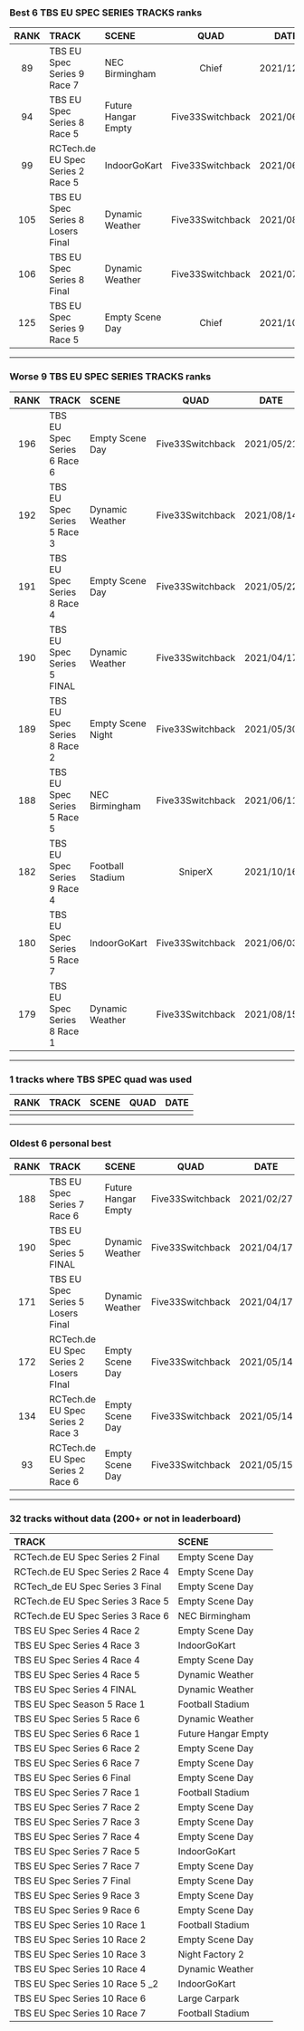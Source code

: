 ### Best 6 TBS EU SPEC SERIES TRACKS ranks
|RANK|TRACK|SCENE|QUAD|DATE|
|:---:|:---|:---|:---:|:---:|
|89|TBS EU Spec Series 9 Race 7|NEC Birmingham|Chief|2021/12/16|
|94|TBS EU Spec Series 8 Race 5|Future Hangar Empty|Five33Switchback|2021/06/05|
|99|RCTech.de EU Spec Series 2 Race 5|IndoorGoKart|Five33Switchback|2021/06/02|
|105|TBS EU Spec Series 8 Losers Final|Dynamic Weather|Five33Switchback|2021/08/07|
|106|TBS EU Spec Series 8 Final|Dynamic Weather|Five33Switchback|2021/07/08|
|125|TBS EU Spec Series 9 Race 5|Empty Scene Day|Chief|2021/10/16|
---
### Worse 9 TBS EU SPEC SERIES TRACKS ranks
|RANK|TRACK|SCENE|QUAD|DATE|
|:---:|:---|:---|:---:|:---:|
|196|TBS EU Spec Series 6 Race 6|Empty Scene Day|Five33Switchback|2021/05/21|
|192|TBS EU Spec Series 5 Race 3|Dynamic Weather|Five33Switchback|2021/08/14|
|191|TBS EU Spec Series 8 Race 4|Empty Scene Day|Five33Switchback|2021/05/22|
|190|TBS EU Spec Series 5 FINAL|Dynamic Weather|Five33Switchback|2021/04/17|
|189|TBS EU Spec Series 8 Race 2|Empty Scene Night|Five33Switchback|2021/05/30|
|188|TBS EU Spec Series 5 Race 5|NEC Birmingham|Five33Switchback|2021/06/11|
|182|TBS EU Spec Series 9 Race 4|Football Stadium|SniperX|2021/10/16|
|180|TBS EU Spec Series 5 Race 7|IndoorGoKart|Five33Switchback|2021/06/03|
|179|TBS EU Spec Series 8 Race 1|Dynamic Weather|Five33Switchback|2021/08/15|
---
### 1 tracks where TBS SPEC quad was used
|RANK|TRACK|SCENE|QUAD|DATE|
|:---:|:---|:---|:---:|:---:|
||||||
---
### Oldest 6 personal best
|RANK|TRACK|SCENE|QUAD|DATE|
|:---:|:---|:---|:---:|:---:|
|188|TBS EU Spec Series 7 Race 6|Future Hangar Empty|Five33Switchback|2021/02/27|
|190|TBS EU Spec Series 5 FINAL|Dynamic Weather|Five33Switchback|2021/04/17|
|171|TBS EU Spec Series 5 Losers Final|Dynamic Weather|Five33Switchback|2021/04/17|
|172|RCTech.de EU Spec Series 2 Losers FInal|Empty Scene Day|Five33Switchback|2021/05/14|
|134|RCTech.de EU Spec Series 2 Race 3|Empty Scene Day|Five33Switchback|2021/05/14|
|93|RCTech.de EU Spec Series 2 Race 6|Empty Scene Day|Five33Switchback|2021/05/15|
---
### 32 tracks without data (200+ or not in leaderboard)
|TRACK|SCENE|
|:---|:---|
|RCTech.de EU Spec Series 2 Final|Empty Scene Day|
|RCTech.de EU Spec Series 2 Race 4|Empty Scene Day|
|RCTech_de EU Spec Series 3 Final|Empty Scene Day|
|RCTech.de EU Spec Series 3 Race 5|Empty Scene Day|
|RCTech.de EU Spec Series 3 Race 6|NEC Birmingham|
|TBS EU Spec Series 4 Race 2|Empty Scene Day|
|TBS EU Spec Series 4 Race 3|IndoorGoKart|
|TBS EU Spec Series 4 Race 4|Empty Scene Day|
|TBS EU Spec Series 4 Race 5|Dynamic Weather|
|TBS EU Spec Series 4 FINAL|Dynamic Weather|
|TBS EU Spec Season 5 Race 1|Football Stadium|
|TBS EU Spec Series 5 Race 6|Dynamic Weather|
|TBS EU Spec Series 6 Race 1|Future Hangar Empty|
|TBS EU Spec Series 6 Race 2|Empty Scene Day|
|TBS EU Spec Series 6 Race 7|Empty Scene Day|
|TBS EU Spec Series 6 Final|Empty Scene Day|
|TBS EU Spec Series 7 Race 1|Football Stadium|
|TBS EU Spec Series 7 Race 2|Empty Scene Day|
|TBS EU Spec Series 7 Race 3|Empty Scene Day|
|TBS EU Spec Series 7 Race 4|Empty Scene Day|
|TBS EU Spec Series 7 Race 5|IndoorGoKart|
|TBS EU Spec Series 7 Race 7|Empty Scene Day|
|TBS EU Spec Series 7 Final|Empty Scene Day|
|TBS EU Spec Series 9 Race 3|Empty Scene Day|
|TBS EU Spec Series 9 Race 6|Empty Scene Day|
|TBS EU Spec Series 10 Race 1|Football Stadium|
|TBS EU Spec Series 10 Race 2|Empty Scene Day|
|TBS EU Spec Series 10 Race 3|Night Factory 2|
|TBS EU Spec Series 10 Race 4|Dynamic Weather|
|TBS EU Spec Series 10 Race 5 _2|IndoorGoKart|
|TBS EU Spec Series 10 Race 6|Large Carpark|
|TBS EU Spec Series 10 Race 7|Football Stadium|
